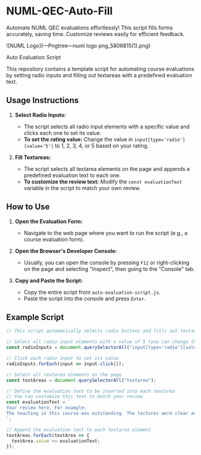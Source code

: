 # NUML-QEC-Auto-Fill
Automate NUML QEC evaluations effortlessly! This script fills forms accurately, saving time. Customize reviews easily for efficient feedback.


![NUML Logo](—Pngtree—numl logo png_5806815(1).png)

Auto Evaluation Script

This repository contains a template script for automating course evaluations by setting radio inputs and filling out textareas with a predefined evaluation text.

## Usage Instructions

1. **Select Radio Inputs:**
   - The script selects all radio input elements with a specific value and clicks each one to set its value.
   - **To set the rating value:** Change the value in `input[type='radio'][value='5']` to 1, 2, 3, 4, or 5 based on your rating.

2. **Fill Textareas:**
   - The script selects all textarea elements on the page and appends a predefined evaluation text to each one.
   - **To customize the review text:** Modify the `const evaluationText` variable in the script to match your own review.

## How to Use

1. **Open the Evaluation Form:**
   - Navigate to the web page where you want to run the script (e.g., a course evaluation form).

2. **Open the Browser's Developer Console:**
   - Usually, you can open the console by pressing `F12` or right-clicking on the page and selecting "Inspect", then going to the "Console" tab.

3. **Copy and Paste the Script:**
   - Copy the entire script from `auto-evaluation-script.js`.
   - Paste the script into the console and press `Enter`.

## Example Script

```javascript
// This script automatically selects radio buttons and fills out textareas on a course evaluation form.

// Select all radio input elements with a value of 5 (you can change the value to 1, 2, 3, or 4 if needed)
const radioInputs = document.querySelectorAll("input[type='radio'][value='5']");

// Click each radio input to set its value
radioInputs.forEach(input => input.click());

// Select all textarea elements on the page
const textAreas = document.querySelectorAll("textarea");

// Define the evaluation text to be inserted into each textarea
// You can customize this text to match your review
const evaluationText = `
Your review here. For example:
The teaching in this course was outstanding. The lectures were clear and well-paced, making it easy to understand the material. The teacher's approach was organized and the teaching methods were engaging. The course materials were helpful and included practical examples that made the content relevant and easy to grasp. The teacher was responsive to student queries and provided timely, constructive feedback. Overall, this course was a valuable and enjoyable experience.
`;

// Append the evaluation text to each textarea element
textAreas.forEach(textArea => {
  textArea.value += evaluationText;
});
